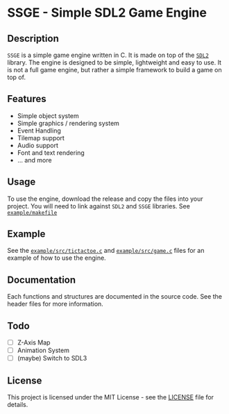 # SSGE - Simple SDL2 Game Engine

## Description
`SSGE` is a simple game engine written in C. It is made on top of the [`SDL2`](https://github.com/libsdl-org/SDL/tree/SDL2) library. The engine is designed to be simple, lightweight and easy to use. It is not a full game engine, but rather a simple framework to build a game on top of.

## Features
- Simple object system
- Simple graphics / rendering system
- Event Handling
- Tilemap support
- Audio support
- Font and text rendering
- ... and more

## Usage
To use the engine, download the release and copy the files into your project. You will need to link against `SDL2` and `SSGE` libraries.
See [`example/makefile`](./example/makefile)

## Example
See the [`example/src/tictactoe.c`](./example/src/tictactoe.c) and [`example/src/game.c`](./example/src/game.c) files for an example of how to use the engine.

## Documentation
Each functions and structures are documented in the source code. See the header files for more information.

## Todo
- [ ] Z-Axis Map
- [ ] Animation System
- [ ] (maybe) Switch to SDL3

## License
This project is licensed under the MIT License - see the [LICENSE](./LICENSE) file for details.
